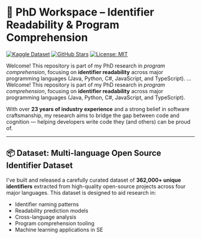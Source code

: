# 🧠 PhD Workspace – Identifier Readability & Program Comprehension

[![Kaggle Dataset](https://img.shields.io/badge/Kaggle-Dataset-blue?logo=kaggle)](https://www.kaggle.com/datasets/bharatmane/multi-language-open-source-identifier-dataset)
[![GitHub Stars](https://img.shields.io/github/stars/bharatmane/phd-identifier-readability?style=social)](https://github.com/bharatmane/phd-identifier-readability/stargazers)
[![License: MIT](https://img.shields.io/badge/License-MIT-green.svg)](LICENSE)

Welcome! This repository is part of my PhD research in *program comprehension*, focusing on **identifier readability** across major programming languages (Java, Python, C#, JavaScript, and TypeScript).
...
Welcome! This repository is part of my PhD research in *program comprehension*, focusing on **identifier readability** across major programming languages (Java, Python, C#, JavaScript, and TypeScript).

With over **23 years of industry experience** and a strong belief in software craftsmanship, my research aims to bridge the gap between code and cognition — helping developers write code they (and others) can be proud of.

---

## 📦 Dataset: Multi-language Open Source Identifier Dataset

I've built and released a carefully curated dataset of **362,000+ unique identifiers** extracted from high-quality open-source projects across four major languages. This dataset is designed to aid research in:

- Identifier naming patterns  
- Readability prediction models  
- Cross-language analysis  
- Program comprehension tooling  
- Machine learning applications in SE
